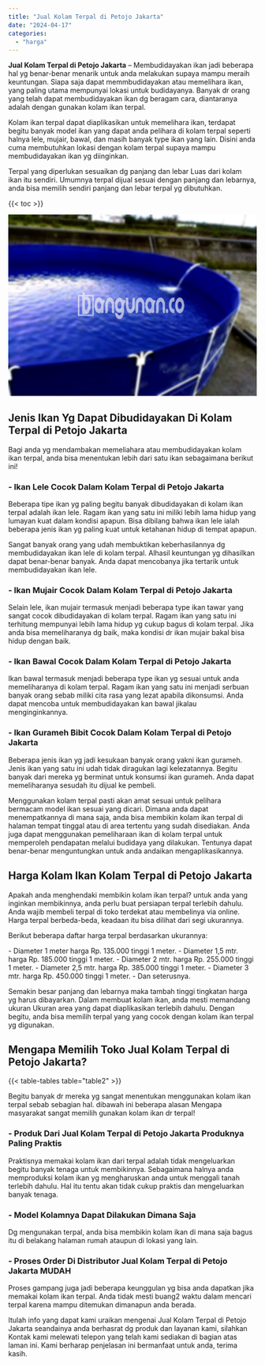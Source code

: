 ```yaml
---
title: "Jual Kolam Terpal di Petojo Jakarta"
date: "2024-04-17"
categories: 
  - "harga"
---
```


**Jual Kolam Terpal di Petojo Jakarta** – Membudidayakan ikan jadi beberapa hal yg benar-benar menarik untuk anda melakukan supaya mampu meraih keuntungan. Siapa saja dapat memmbudidayakan atau memelihara ikan, yang paling utama mempunyai lokasi untuk budidayanya. Banyak dr orang yang telah dapat membudidayakan ikan dg beragam cara, diantaranya adalah dengan gunakan kolam ikan terpal.

Kolam ikan terpal dapat diaplikasikan untuk memelihara ikan, terdapat begitu banyak model ikan yang dapat anda pelihara di kolam terpal seperti halnya lele, mujair, bawal, dan masih banyak type ikan yang lain. Disini anda cuma membutuhkan lokasi dengan kolam terpal supaya mampu membudidayakan ikan yg diinginkan.

Terpal yang diperlukan sesuaikan dg panjang dan lebar Luas dari kolam ikan itu sendiri. Umumnya terpal dijual sesuai dengan panjang dan lebarnya, anda bisa memilih sendiri panjang dan lebar terpal yg dibutuhkan.

{{< toc >}}

![Jual Kolam Terpal di Petojo Jakarta](/images/jual-kolam-terpal-57.png)

## Jenis Ikan Yg Dapat Dibudidayakan Di Kolam Terpal di Petojo Jakarta

Bagi anda yg mendambakan memeliahara atau membudidayakan kolam ikan terpal, anda bisa menentukan lebih dari satu ikan sebagaimana berikut ini!

### \- Ikan Lele Cocok Dalam Kolam Terpal di Petojo Jakarta

Beberapa tipe ikan yg paling begitu banyak dibudidayakan di kolam ikan terpal adalah ikan lele. Ragam ikan yang satu ini miliki lebih lama hidup yang lumayan kuat dalam kondisi apapun. Bisa dibilang bahwa ikan lele ialah beberapa jenis ikan yg paling kuat untuk ketahanan hidup di tempat apapun.

Sangat banyak orang yang udah membuktikan keberhasilannya dg membudidayakan ikan lele di kolam terpal. Alhasil keuntungan yg dihasilkan dapat benar-benar banyak. Anda dapat mencobanya jika tertarik untuk membudidayakan ikan lele.

### \- Ikan Mujair Cocok Dalam Kolam Terpal di Petojo Jakarta

Selain lele, ikan mujair termasuk menjadi beberapa type ikan tawar yang sangat cocok dibudidayakan di kolam terpal. Ragam ikan yang satu ini terhitung mempunyai lebih lama hidup yg cukup bagus di kolam terpal. Jika anda bisa memeliharanya dg baik, maka kondisi dr ikan mujair bakal bisa hidup dengan baik.

### \- Ikan Bawal Cocok Dalam Kolam Terpal di Petojo Jakarta

Ikan bawal termasuk menjadi beberapa type ikan yg sesuai untuk anda memeliharanya di kolam terpal. Ragam ikan yang satu ini menjadi serbuan banyak orang sebab miliki cita rasa yang lezat apabila dikonsumsi. Anda dapat mencoba untuk membudidayakan kan bawal jikalau menginginkannya.

### \- Ikan Gurameh Bibit Cocok Dalam Kolam Terpal di Petojo Jakarta

Beberapa jenis ikan yg jadi kesukaan banyak orang yakni ikan gurameh. Jenis ikan yang satu ini udah tidak diragukan lagi kelezatannya. Begitu banyak dari mereka yg berminat untuk konsumsi ikan gurameh. Anda dapat memeliharanya sesudah itu dijual ke pembeli.

Menggunakan kolam terpal pasti akan amat sesuai untuk pelihara bermacam model ikan sesuai yang dicari. Dimana anda dapat menempatkannya di mana saja, anda bisa membikin kolam ikan terpal di halaman tempat tinggal atau di area tertentu yang sudah disediakan. Anda juga dapat menggunakan pemeliharaan ikan di kolam terpal untuk memperoleh pendapatan melalui budidaya yang dilakukan. Tentunya dapat benar-benar menguntungkan untuk anda andaikan mengaplikasikannya.

## Harga Kolam Ikan Kolam Terpal di Petojo Jakarta

Apakah anda menghendaki membikin kolam ikan terpal? untuk anda yang inginkan membikinnya, anda perlu buat persiapan terpal terlebih dahulu. Anda wajib membeli terpal di toko terdekat atau membelinya via online. Harga terpal berbeda-beda, keadaan itu bisa dilihat dari segi ukurannya.

Berikut beberapa daftar harga terpal berdasarkan ukurannya:

\- Diameter 1 meter harga Rp. 135.000 tinggi 1 meter. - Diameter 1,5 mtr. harga Rp. 185.000 tinggi 1 meter. - Diameter 2 mtr. harga Rp. 255.000 tinggi 1 meter. - Diameter 2,5 mtr. harga Rp. 385.000 tinggi 1 meter. - Diameter 3 mtr. harga Rp. 450.000 tinggi 1 meter. - Dan seterusnya.

Semakin besar panjang dan lebarnya maka tambah tinggi tingkatan harga yg harus dibayarkan. Dalam membuat kolam ikan, anda mesti memandang ukuran Ukuran area yang dapat diaplikasikan terlebih dahulu. Dengan begitu, anda bisa memilih terpal yang yang cocok dengan kolam ikan terpal yg digunakan.

## Mengapa Memilih Toko Jual Kolam Terpal di Petojo Jakarta?

{{< table-tables table="table2" >}}

Begitu banyak dr mereka yg sangat menentukan menggunakan kolam ikan terpal sebab sebagian hal. dibawah ini beberapa alasan Mengapa masyarakat sangat memilih gunakan kolam ikan dr terpal!

### \- Produk Dari Jual Kolam Terpal di Petojo Jakarta Produknya Paling Praktis

Praktisnya memakai kolam ikan dari terpal adalah tidak mengeluarkan begitu banyak tenaga untuk membikinnya. Sebagaimana halnya anda memproduksi kolam ikan yg mengharuskan anda untuk menggali tanah terlebih dahulu. Hal itu tentu akan tidak cukup praktis dan mengeluarkan banyak tenaga.

### \- Model Kolamnya Dapat Dilakukan Dimana Saja

Dg mengunakan terpal, anda bisa membikin kolam ikan di mana saja bagus itu di belakang halaman rumah ataupun di lokasi yang lain.

### \- Proses Order Di Distributor Jual Kolam Terpal di Petojo Jakarta MUDAH

Proses gampang juga jadi beberapa keunggulan yg bisa anda dapatkan jika memakai kolam ikan terpal. Anda tidak mesti buang2 waktu dalam mencari terpal karena mampu ditemukan dimanapun anda berada.

Itulah info yang dapat kami uraikan mengenai Jual Kolam Terpal di Petojo Jakarta seandainya anda berhasrat dg produk dan layanan kami, silahkan Kontak kami melewati telepon yang telah kami sediakan di bagian atas laman ini. Kami berharap penjelasan ini bermanfaat untuk anda, terima kasih.
